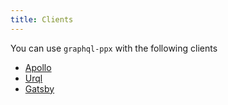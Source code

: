 ```yaml
---
title: Clients
---
```


You can use `graphql-ppx` with the following clients

- [Apollo](https://github.com/reasonml-community/reason-apollo-client)
- [Urql](https://github.com/FormidableLabs/reason-urql)
- [Gatsby](https://github.com/jfrolich/reason-gatsby)
